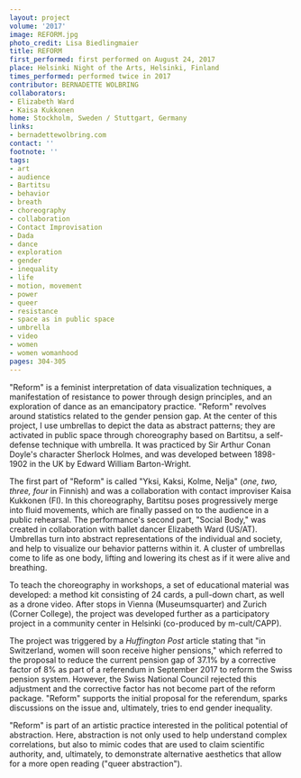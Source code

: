 ```yaml
---
layout: project
volume: '2017'
image: REFORM.jpg
photo_credit: Lisa Biedlingmaier
title: REFORM
first_performed: first performed on August 24, 2017
place: Helsinki Night of the Arts, Helsinki, Finland
times_performed: performed twice in 2017
contributor: BERNADETTE WOLBRING
collaborators:
- Elizabeth Ward
- Kaisa Kukkonen
home: Stockholm, Sweden / Stuttgart, Germany
links:
- bernadettewolbring.com
contact: ''
footnote: ''
tags:
- art
- audience
- Bartitsu
- behavior
- breath
- choreography
- collaboration
- Contact Improvisation
- Dada
- dance
- exploration
- gender
- inequality
- life
- motion, movement
- power
- queer
- resistance
- space as in public space
- umbrella
- video
- women
- women womanhood
pages: 304-305
---
```


"Reform" is a feminist interpretation of data visualization techniques, a manifestation of resistance to power through design principles, and an exploration of dance as an emancipatory practice. "Reform" revolves around statistics related to the gender pension gap. At the center of this project, I use umbrellas to depict the data as abstract patterns; they are activated in public space through choreography based on Bartitsu, a self-defense technique with umbrella. It was practiced by Sir Arthur Conan Doyle's character Sherlock Holmes, and was developed between 1898-1902 in the UK by Edward William Barton-Wright.

The first part of "Reform" is called "Yksi, Kaksi, Kolme, Nelja" (_one, two, three, four_ in Finnish) and was a collaboration with contact improviser Kaisa Kukkonen (FI). In this choreography, Bartitsu poses progressively merge into fluid movements, which are finally passed on to the audience in a public rehearsal. The performance's second part, "Social Body," was created in collaboration with ballet dancer Elizabeth Ward (US/AT). Umbrellas turn into abstract representations of the individual and society, and help to visualize our behavior patterns within it. A cluster of umbrellas come to life as one body, lifting and lowering its chest as if it were alive and breathing.

To teach the choreography in workshops, a set of educational material was developed: a method kit consisting of 24 cards, a pull-down chart, as well as a drone video. After stops in Vienna (Museumsquarter) and Zurich (Corner College), the project was developed further as a participatory project in a community center in Helsinki (co-produced by m-cult/CAPP).

The project was triggered by a _Huffington Post_ article stating that "in Switzerland, women will soon receive higher pensions," which referred to the proposal to reduce the current pension gap of 37.1% by a corrective factor of 8% as part of a referendum in September 2017 to reform the Swiss pension system. However, the Swiss National Council rejected this adjustment and the corrective factor has not become part of the reform package. "Reform" supports the initial proposal for the referendum, sparks discussions on the issue and, ultimately, tries to end gender inequality.

"Reform" is part of an artistic practice interested in the political potential of abstraction. Here, abstraction is not only used to help understand complex correlations, but also to mimic codes that are used to claim scientific authority, and, ultimately, to demonstrate alternative aesthetics that allow for a more open reading ("queer abstraction").
